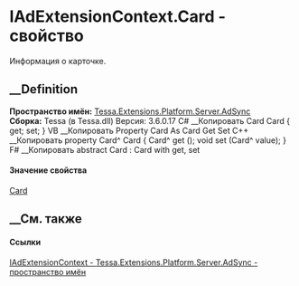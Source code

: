 # IAdExtensionContext.Card - свойство
Информация о карточке.
##  __Definition
 **Пространство имён:**
[Tessa.Extensions.Platform.Server.AdSync](N_Tessa_Extensions_Platform_Server_AdSync.htm)  
 **Сборка:** Tessa (в Tessa.dll) Версия: 3.6.0.17
C# __Копировать
    Card Card { get; set; }
VB __Копировать
     Property Card As Card
    	Get
    	Set
C++ __Копировать
    property Card^ Card {
    	Card^ get ();
    	void set (Card^ value);
    }
F# __Копировать
     abstract Card : Card with get, set
#### Значение свойства
[Card](T_Tessa_Cards_Card.htm)
##  __См. также
#### Ссылки
[IAdExtensionContext -
](T_Tessa_Extensions_Platform_Server_AdSync_IAdExtensionContext.htm)
[Tessa.Extensions.Platform.Server.AdSync - пространство
имён](N_Tessa_Extensions_Platform_Server_AdSync.htm)

